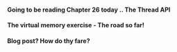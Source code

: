 #### Going to be reading Chapter 26 today .. The Thread API




#### The virtual memory exercise - The road so far!


#### Blog post? How do thy fare?



